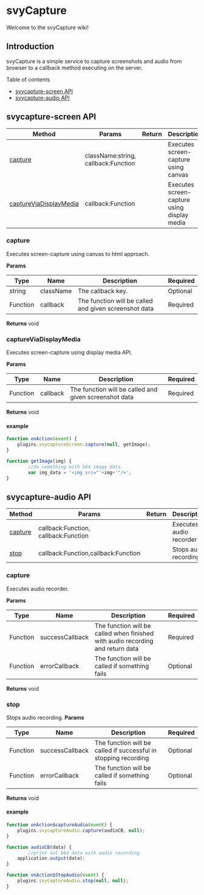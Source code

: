 # svyCapture

Welcome to the svyCapture wiki!

## Introduction

svyCapture is a simple service to capture screenshots and audio from browser to a callback method executing on the server.

Table of contents

* [svycapture-screen API](home-7.md#svycapture-screen-api)
* [svycapture-audio API](home-7.md#svycapture-audio-api)

## svycapture-screen API

| Method                                                     | Params                              | Return | Description                                 |
| ---------------------------------------------------------- | ----------------------------------- | :----: | ------------------------------------------- |
| [capture](home-7.md#capture)                               | className:string, callback:Function |        | Executes screen-capture using canvas        |
| [captureViaDisplayMedia](home-7.md#captureviadisplaymedia) | callback:Function                   |        | Executes screen-capture using display media |

### capture

Executes screen-capture using canvas to html approach.

**Params**

| Type     | Name      | Description                                           | Required |
| -------- | --------- | ----------------------------------------------------- | -------- |
| string   | className | The callback key.                                     | Optional |
| Function | callback  | The function will be called and given screenshot data | Required |

**Returns** void

### captureViaDisplayMedia

Executes screen-capture using display media API.

**Params**

| Type     | Name     | Description                                           | Required |
| -------- | -------- | ----------------------------------------------------- | -------- |
| Function | callback | The function will be called and given screenshot data | Required |

**Returns** void

#### example

```javascript
function onAction(event) {
	plugins.svycaptureScreen.capture(null, getImage);
}

function getImage(img) {
        //do something with b64 image data.
        var img_data = '<img src="'+img+'"/>';
}

```

## svycapture-audio API

| Method                             | Params                               | Return | Description             |
| ---------------------------------- | ------------------------------------ | ------ | ----------------------- |
| [capture](home-7.md#capture-audio) | callback:Function, callback:Function |        | Executes audio recorder |
| [stop](home-7.md#stop)             | callback:Function,callback:Function  |        | Stops audio recording   |

### capture

Executes audio recorder.

**Params**

| Type     | Name            | Description                                                                    | Required |
| -------- | --------------- | ------------------------------------------------------------------------------ | -------- |
| Function | successCallback | The function will be called when finished with audio recording and return data | Required |
| Function | errorCallback   | The function will be called if something fails                                 | Optional |

**Returns** void

### stop

Stops audio recording. **Params**

| Type     | Name            | Description                                                     | Required |
| -------- | --------------- | --------------------------------------------------------------- | -------- |
| Function | successCallback | The function will be called if successful in stopping recording | Optional |
| Function | errorCallback   | The function will be called if something fails                  | Optional |

**Returns** void

#### example

```javascript
function onAction$captureAudio(event) {
	plugins.svycaptureAudio.capture(audioCB, null);
}

function audioCB(data) {
        //print out b64 data with audio recording
	application.output(data);
}

function onAction$StopAudio(event) {
	plugins.svycaptureAudio.stop(null, null);
}

```
